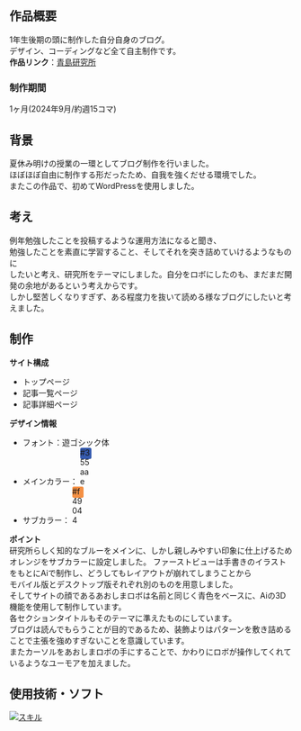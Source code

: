 ## 作品概要

1年生後期の頭に制作した自分自身のブログ。<br>
デザイン、コーディングなど全て自主制作です。<br>
**作品リンク**：[青島研究所](https://aoshima.pupu.jp/blog)

### 制作期間
1ヶ月(2024年9月/約週15コマ)

## 背景

夏休み明けの授業の一環としてブログ制作を行いました。<br>
ほぼほぼ自由に制作する形だったため、自我を強くだせる環境でした。<br>
またこの作品で、初めてWordPressを使用しました。


## 考え
例年勉強したことを投稿するような運用方法になると聞き、<br>
勉強したことを素直に学習すること、そしてそれを突き詰めていけるようなものに<br>
したいと考え、研究所をテーマにしました。自分をロボにしたのも、まだまだ開発の余地があるという考えからです。
<br>しかし堅苦しくなりすぎず、ある程度力を抜いて読める様なブログにしたいと考えました。


## 制作
**サイト構成** <br>
- トップページ
- 記事一覧ページ
- 記事詳細ページ

**デザイン情報** <br>

- フォント：遊ゴシック体
- メインカラー： <span style="display:inline-block; width:20px; height:20px; background-color:#355aae; border-radius:3px;">#355aae</span> 
- サブカラー： <span style="display:inline-block; width:20px; height:20px; background-color:#f49044; border-radius:3px;">#f49044</span> 

**ポイント** <br>
研究所らしく知的なブルーをメインに、しかし親しみやすい印象に仕上げるためオレンジをサブカラーに設定しました。
ファーストビューは手書きのイラストをもとにAiで制作し、どうしてもレイアウトが崩れてしまうことから<br>
モバイル版とデスクトップ版それぞれ別のものを用意しました。<br>
そしてサイトの顔であるあおしまロボは名前と同じく青色をベースに、Aiの3D機能を使用して制作しています。<br>
各セクションタイトルもそのテーマに準えたものにしています。<br>
ブログは読んでもらうことが目的であるため、装飾よりはパターンを敷き詰めることで主張を強めすぎないことを意識しています。<br>
またカーソルをあおしまロボの手にすることで、かわりにロボが操作してくれているようなユーモアを加えました。

## 使用技術・ソフト
[![スキル](https://skillicons.dev/icons?i=html,css,js,wordpress,figma,ai,vscode&perline=5)]()

